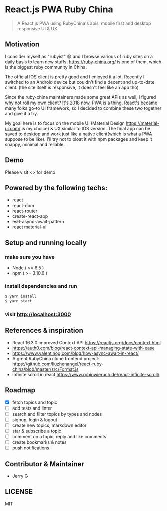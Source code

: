 # React.js PWA Ruby China

> A React.js PWA using RubyChina's apis, mobile first and desktop responsive UI & UX.

## Motivation

I consider myself as "rubyist" 😄 and I browse various of ruby sites on a daily basis to learn new stuffs. <https://ruby-china.org/> is one of them, which is the biggest ruby community in China.

The official IOS client is pretty good and I enjoyed it a lot. Recently I switched to an Android device but couldn't find a decent and up-to-date client. (the site itself is responsive, it doesn't feel like an app tho)

Since the ruby-china maintainers made some great APIs as well, I figured why not roll my own client? It's 2018 now, PWA is a thing, React's became many folks go-to UI framework, so I decided to combine these two together and give it a try.

My goal here is to focus on the mobile UI (Material Design <https://material-ui.com/> is my choice) & UX similar to IOS version. The final app can be saved to desktop and work just like a native client(which is what a PWA suppose to be like). I'll try not to bloat it with npm packages and keep it snappy, minimal and reliable.

## Demo

Please visit <> for demo

## Powered by the following techs:

* react
* react-dom
* react-router
* create-react-app
* es6-async-await-pattern
* react material-ui

## Setup and running locally

### make sure you have
* Node ( >= 6.5 )
* npm ( >= 3.10.6 )

### install dependencies and run

```bash
$ yarn install
$ yarn start
```

### visit <http://localhost:3000>

## References & inspiration
* React 16.3.0 improved Context API <https://reactjs.org/docs/context.html>
* <https://auth0.com/blog/react-context-api-managing-state-with-ease>
* <https://www.valentinog.com/blog/how-async-await-in-react/>
* A great RubyChina clone frontend project: <https://github.com/liuzhenangel/react-ruby-china/blob/master/src/Format.js>
* infinite scroll in react <https://www.robinwieruch.de/react-infinite-scroll/>

## Roadmap

- [x] fetch topics and topic
- [ ] add tests and linter
- [ ] search and filter topics by types and nodes
- [ ] signup, login & logout
- [ ] create new topics, markdown editor
- [ ] star & subscribe a topic
- [ ] comment on a topic, reply and like comments
- [ ] create bookmarks & notes
- [ ] push notifications

## Contributor & Maintainer

* Jerry G

## LICENSE

MIT
